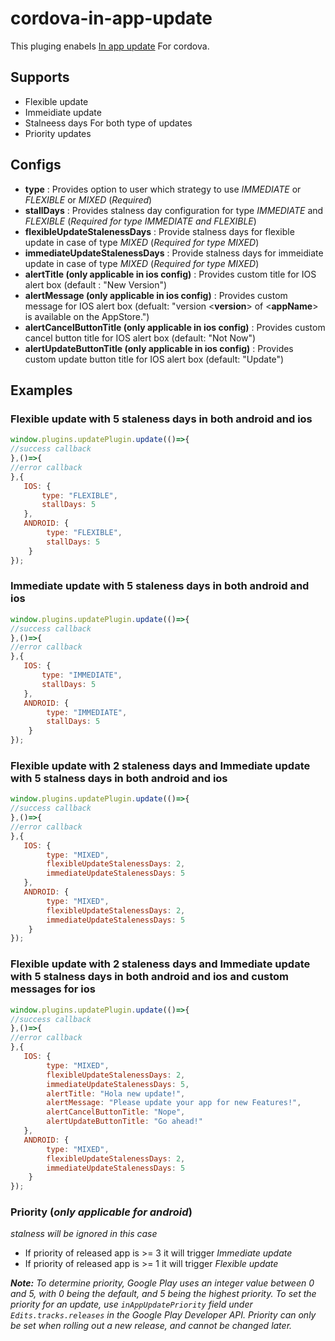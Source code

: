 # cordova-in-app-update
This pluging enabels [In app update](https://developer.android.com/guide/playcore/in-app-updates) For cordova.

## Supports
* Flexible update
* Immeidiate update
* Stalneess days For both type of updates
* Priority updates

## Configs

* **type** : Provides option to user which strategy to use *IMMEDIATE* or *FLEXIBLE* or *MIXED* (_Required_)
* **stallDays** : Provides stalness day configuration for type *IMMEDIATE* and *FLEXIBLE*      (_Required for type IMMEDIATE and FLEXIBLE_)
* **flexibleUpdateStalenessDays** : Provide stalness days for flexible update in case of type *MIXED*  (_Required for type MIXED_)
* **immediateUpdateStalenessDays** : Provide stalness days for immeidiate update in case of type *MIXED*  (_Required for type MIXED_)
* **alertTitle (only applicable in ios config)** : Provides custom title for IOS alert box (default : "New Version")
* **alertMessage (only applicable in ios config)** : Provides custom message for IOS alert box (defualt: "version <__version__> of <__appName__> is available on the AppStore.")
* **alertCancelButtonTitle (only applicable in ios config)** : Provides custom cancel button title for IOS alert box (default: "Not Now")
*  **alertUpdateButtonTitle (only applicable in ios config)** :  Provides custom update button title for IOS alert box (default: "Update")
## Examples

### Flexible update with 5 staleness days in both android and ios
```javascript
window.plugins.updatePlugin.update(()=>{
//success callback
},()=>{
//error callback
},{
   IOS: {
       type: "FLEXIBLE",
       stallDays: 5
   },
   ANDROID: {
        type: "FLEXIBLE",
        stallDays: 5
    }
});
```
### Immediate update with 5 staleness days in both android and ios

```javascript
window.plugins.updatePlugin.update(()=>{
//success callback
},()=>{
//error callback
},{
   IOS: {
       type: "IMMEDIATE",
       stallDays: 5
   },
   ANDROID: {
        type: "IMMEDIATE",
        stallDays: 5
    }
});
```
### Flexible update with 2 staleness days and Immediate update with 5 stalness days in both android and ios
```javascript
window.plugins.updatePlugin.update(()=>{
//success callback
},()=>{
//error callback
},{
   IOS: {
        type: "MIXED",
        flexibleUpdateStalenessDays: 2,
        immediateUpdateStalenessDays: 5
   },
   ANDROID: {
        type: "MIXED",
        flexibleUpdateStalenessDays: 2,
        immediateUpdateStalenessDays: 5
    }
});
```

### Flexible update with 2 staleness days and Immediate update with 5 stalness days in both android and ios and custom messages for ios
```javascript
window.plugins.updatePlugin.update(()=>{
//success callback
},()=>{
//error callback
},{
   IOS: {
        type: "MIXED",
        flexibleUpdateStalenessDays: 2,
        immediateUpdateStalenessDays: 5,
        alertTitle: "Hola new update!",
        alertMessage: "Please update your app for new Features!",
        alertCancelButtonTitle: "Nope",
        alertUpdateButtonTitle: "Go ahead!"
   },
   ANDROID: {
        type: "MIXED",
        flexibleUpdateStalenessDays: 2,
        immediateUpdateStalenessDays: 5
    }
});
```

### Priority (_only applicable for android_)
_stalness will be ignored in this case_

* If priority of released app is >= 3 it will trigger *Immediate update*
* If priority of released app is >= 1 it will trigger *Flexible update*

_**Note:** To determine priority, Google Play uses an integer value between 0 and 5, with 0 being the default, and 5 being the highest priority. To set the priority for an update, use `inAppUpdatePriority` field under `Edits.tracks.releases` in the Google Play Developer API. Priority can only be set when rolling out a new release, and cannot be changed later._
